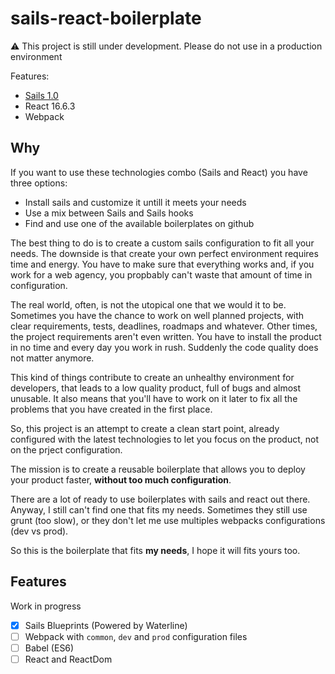 # sails-react-boilerplate

:warning: This project is still under development. Please do not use in
a production environment

Features:
* [Sails 1.0](https://sailsjs.com)
* React 16.6.3
* Webpack

## Why
If you want to use these technologies combo (Sails and React)
you have three options:

* Install sails and customize it untill it meets your needs
* Use a mix between Sails and Sails hooks
* Find and use one of the available boilerplates on github

The best thing to do is to create a custom sails configuration to fit all your
needs. The downside is that create your own perfect environment requires time
and energy. You have to make sure that everything works and, if you work for a web
agency, you propbably can't waste that amount of time in configuration.

The real world, often, is not the utopical one that we would it to be.
Sometimes you have the chance to work on well planned projects, with clear
requirements, tests, deadlines, roadmaps and whatever.
Other times, the project requirements aren't even written. You have to install
the product in no time and every day you work in rush.
Suddenly the code quality does not matter anymore.

This kind of things contribute to create an unhealthy environment for developers,
that leads to a low quality product, full of bugs and almost unusable.
It also means that you'll have to work on it later to fix all the problems that
you have created in the first place.

So, this project is an attempt to create a clean start point, already configured
with the latest technologies to let you focus on the product, not on the
prject configuration.

The mission is to create a reusable boilerplate that allows you to deploy your
product faster, **without too much configuration**.

There are a lot of ready to use boilerplates with sails and react out there.
Anyway, I still can't find one that fits my needs.
Sometimes they still use grunt (too slow), or they don't let me use multiples
webpacks configurations (dev vs prod).

So this is the boilerplate that fits **my needs**, I hope it will fits yours too.

## Features
Work in progress

* [x] Sails Blueprints (Powered by Waterline)
* [ ] Webpack with `common`, `dev` and `prod` configuration files
* [ ] Babel (ES6)
* [ ] React and ReactDom
